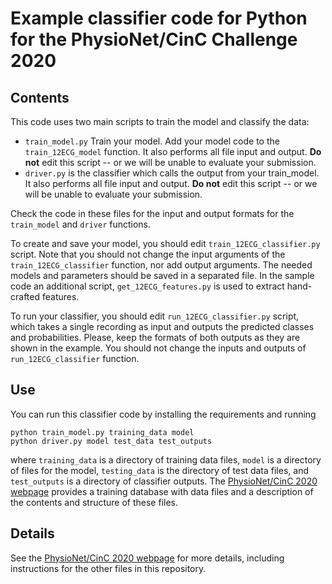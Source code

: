 # Example classifier code for Python for the PhysioNet/CinC Challenge 2020

## Contents

This code uses two main scripts to train the model and classify the data:

* `train_model.py` Train your model. Add your model code to the `train_12ECG_model` function. It also performs all file input and output. **Do not** edit this script -- or we will be unable to evaluate your submission.
* `driver.py` is the classifier which calls the output from your train_model. It also performs all file input and output. **Do not** edit this script -- or we will be unable to evaluate your submission.

Check the code in these files for the input and output formats for the `train_model` and `driver` functions.

To create and save your model, you should edit `train_12ECG_classifier.py` script. Note that you should not change the input arguments of the `train_12ECG_classifier` function, nor add output arguments. The needed models and parameters should be saved in a separated file. In the sample code an additional script, `get_12ECG_features.py` is used to extract hand-crafted features. 

To run your classifier, you should edit `run_12ECG_classifier.py` script, which takes a single recording as input and outputs the predicted classes and probabilities. Please, keep the formats of both outputs as they are shown in the example. You should not change the inputs and outputs of `run_12ECG_classifier` function.

## Use

You can run this classifier code by installing the requirements and running

    python train_model.py training_data model   
    python driver.py model test_data test_outputs

where `training_data` is a directory of training data files, `model` is a directory of files for the model, `testing_data` is the directory of test data files, and `test_outputs` is a directory of classifier outputs.  The [PhysioNet/CinC 2020 webpage](https://physionetchallenges.github.io/2020/) provides a training database with data files and a description of the contents and structure of these files.

## Details

See the [PhysioNet/CinC 2020 webpage](https://physionetchallenges.github.io/2020/) for more details, including instructions for the other files in this repository.
